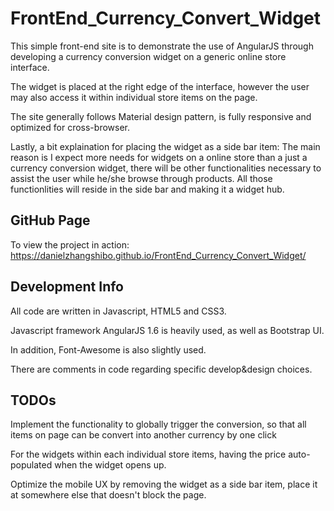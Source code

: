 # FrontEnd_Currency_Convert_Widget

This simple front-end site is to demonstrate the use of AngularJS through developing a currency conversion widget on a generic online store interface.

The widget is placed at the right edge of the interface, however the user may also access it within individual store items on the page.

The site generally follows Material design pattern, is fully responsive and optimized for cross-browser.

Lastly, a bit explaination for placing the widget as a side bar item:
The main reason is I expect more needs for widgets on a online store than a just a currency conversion widget, there will be other functionalities necessary to assist the user while he/she browse through products. All those functionlities will reside in the side bar and making it a widget hub. 

## GitHub Page
To view the project in action:
https://danielzhangshibo.github.io/FrontEnd_Currency_Convert_Widget/

## Development Info
All code are written in Javascript, HTML5 and CSS3.

Javascript framework AngularJS 1.6 is heavily used, as well as Bootstrap UI.

In addition, Font-Awesome is also slightly used.

There are comments in code regarding specific develop&design choices.

## TODOs
Implement the functionality to globally trigger the conversion, so that all items on page can be convert into another currency by one click

For the widgets within each individual store items, having the price auto-populated when the widget opens up.

Optimize the mobile UX by removing the widget as a side bar item, place it at somewhere else that doesn't block the page.
